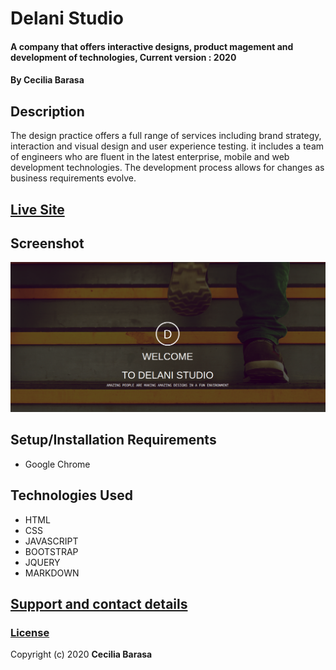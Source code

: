 # Delani Studio
#### A company that offers interactive designs, product magement and development of technologies, Current version : 2020
#### By **Cecilia Barasa**
## Description
The design practice offers a full range of services including brand strategy, interaction and visual design and user experience testing. it includes a team of  engineers who are fluent in the latest enterprise, mobile and web development technologies. The development process allows for changes as business requirements evolve.
## [Live Site](https://cecibarasa.github.io/Delani-studio/)
## Screenshot
![](shot.png)
## Setup/Installation Requirements
* Google Chrome
## Technologies Used
* HTML
* CSS
* JAVASCRIPT
* BOOTSTRAP
* JQUERY
* MARKDOWN
## [Support and contact details](cecbarasa@gmail.com)
### [License](https://github.com/cecibarasa/Delani-studio/blob/master/license.md)
Copyright (c) 2020 **Cecilia Barasa**